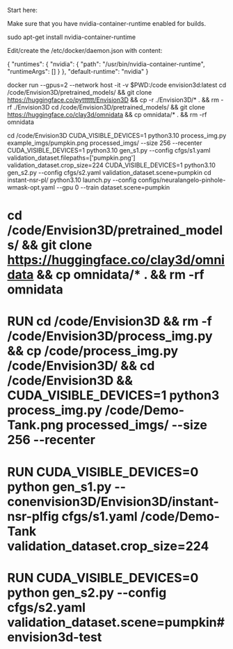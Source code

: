Start here: 


Make sure that you have nvidia-container-runtime enabled for builds. 

sudo apt-get install nvidia-container-runtime

Edit/create the /etc/docker/daemon.json with content:

{
    "runtimes": {
        "nvidia": {
            "path": "/usr/bin/nvidia-container-runtime",
            "runtimeArgs": []
         } 
    },
    "default-runtime": "nvidia" 
}

docker run --gpus=2 --network host -it -v $PWD:/code  envision3d:latest 
cd /code/Envision3D/pretrained_models/ && git clone https://huggingface.co/pytttttt/Envision3D && cp -r ./Envision3D/* . && rm -rf ./Envision3D
cd /code/Envision3D/pretrained_models/ && git clone https://huggingface.co/clay3d/omnidata && cp omnidata/* . && rm -rf omnidata



cd /code/Envision3D 
CUDA_VISIBLE_DEVICES=1 python3.10 process_img.py example_imgs/pumpkin.png processed_imgs/ --size 256 --recenter
CUDA_VISIBLE_DEVICES=1 python3.10 gen_s1.py --config cfgs/s1.yaml  validation_dataset.filepaths=['pumpkin.png'] validation_dataset.crop_size=224
CUDA_VISIBLE_DEVICES=1 python3.10 gen_s2.py --config cfgs/s2.yaml  validation_dataset.scene=pumpkin
cd instant-nsr-pl/
python3.10 launch.py --config configs/neuralangelo-pinhole-wmask-opt.yaml --gpu 0 --train dataset.scene=pumpkin




# cd /code/Envision3D/pretrained_models/ && git clone https://huggingface.co/clay3d/omnidata && cp omnidata/* . && rm -rf omnidata
# RUN cd /code/Envision3D && rm -f /code/Envision3D/process_img.py && cp /code/process_img.py /code/Envision3D/ && cd /code/Envision3D && CUDA_VISIBLE_DEVICES=1 python3 process_img.py /code/Demo-Tank.png processed_imgs/ --size 256 --recenter
# RUN CUDA_VISIBLE_DEVICES=0 python gen_s1.py --conenvision3D/Envision3D/instant-nsr-plfig cfgs/s1.yaml  /code/Demo-Tank validation_dataset.crop_size=224
# RUN CUDA_VISIBLE_DEVICES=0 python gen_s2.py --config cfgs/s2.yaml  validation_dataset.scene=pumpkin# envision3d-test
